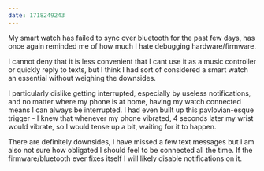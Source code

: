 ```yaml
---
date: 1718249243
---
```


My smart watch has failed to sync over bluetooth for the past few days, has once again reminded me of how much I hate debugging hardware/firmware.

I cannot deny that it is less convenient that I cant use it as a music controller or quickly reply to texts, but I think I had sort of considered a smart watch an essential without weighing the downsides.

I particularly dislike getting interrupted, especially by useless notifications, and no matter where my phone is at home, having my watch connected means I can always be interrupted. I had even built up this pavlovian-esque trigger - I knew that whenever my phone vibrated, 4 seconds later my wrist would vibrate, so I would tense up a bit, waiting for it to happen.

There are definitely downsides, I have missed a few text messages but I am also not sure how obligated I should feel to be connected all the time. If the firmware/bluetooth ever fixes itself I will likely disable notifications on it.